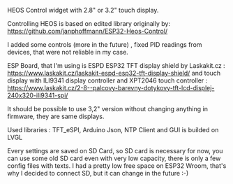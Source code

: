 HEOS Control widget with 2.8" or 3.2" touch display.

Controlling HEOS is based on edited library originally by: https://github.com/janphoffmann/ESP32-Heos-Control/

I added some controls (more in the future) , fixed PID readings from devices, that were not reliable in my case.

ESP Board, that I'm using is ESPD ESP32 TFT display shield by Laskakit.cz : https://www.laskakit.cz/laskakit-espd-esp32-tft-display-shield/
 and touch display with ILI9341 display controller and XPT2046 touch controller : https://www.laskakit.cz/2-8--palcovy-barevny-dotykovy-tft-lcd-displej-240x320-ili9341-spi/

It should be possible to use 3,2" version without changing anything in firmware, they are same displays.

Used libraries : TFT_eSPI, Arduino Json, NTP Client and GUI is builded on LVGL

Every settings are saved on SD Card, so SD card is necessary for now, you can use some old SD card even with very low capacity, there is only a few config files with texts.
I had a pretty low free space on ESP32 Wroom, that's why I decided to connect SD, but it can change in the future :-)

